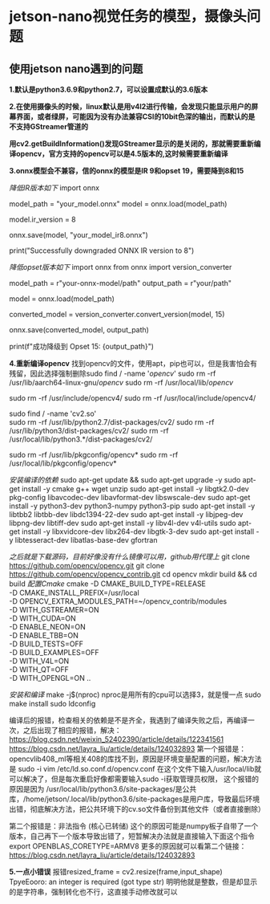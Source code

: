 # jetson-nano视觉任务的模型，摄像头问题
## 使用jetson nano遇到的问题
**1.默认是python3.6.9和python2.7，可以设置成默认的3.6版本**

**2.在使用摄像头的时候，linux默认是用v4l2进行传输，会发现只能显示用户的屏幕界面，或者绿屏，可能因为没有办法兼容CSI的10bit色深的输出，而默认的是不支持GStreamer管道的**

**用cv2.getBuildInformation()发现GStreamer显示的是关闭的，那就需要重新编译opencv，官方支持的opencv可以是4.5版本的,这时候需要重新编译**

**3.onnx模型会不兼容，信的onnx的模型是IR 9和opset 19，需要降到8和15**

*降低IR版本如下*
import onnx

model_path = "your_model.onnx"
model = onnx.load(model_path)

model.ir_version = 8

onnx.save(model, "your_model_ir8.onnx")

print("Successfully downgraded ONNX IR version to 8")

*降低opset版本如下*
import onnx
from onnx import version_converter

model_path = r"your-onnx-model/path"
output_path = r"your/path"

model = onnx.load(model_path)

converted_model = version_converter.convert_version(model, 15)

onnx.save(converted_model, output_path)

print(f"成功降级到 Opset 15: {output_path}")

**4.重新编译opencv**
找到opencv的文件，使用apt，pip也可以，但是我害怕会有残留，因此选择强制删除sudo find / -name '*opencv*'
sudo rm -rf /usr/lib/aarch64-linux-gnu/*opencv*
sudo rm -rf /usr/local/lib/*opencv*

sudo rm -rf /usr/include/opencv4/
sudo rm -rf /usr/local/include/opencv4/

sudo find / -name 'cv2.so'  
sudo rm -rf /usr/lib/python2.7/dist-packages/cv2/
sudo rm -rf /usr/lib/python3/dist-packages/cv2/
sudo rm -rf /usr/local/lib/python3.*/dist-packages/cv2/

sudo rm -rf /usr/lib/pkgconfig/opencv*
sudo rm -rf /usr/local/lib/pkgconfig/opencv*

*安装编译的依赖*
sudo apt-get update && sudo apt-get upgrade -y
sudo apt-get install -y cmake g++ wget unzip
sudo apt-get install -y libgtk2.0-dev pkg-config libavcodec-dev libavformat-dev libswscale-dev
sudo apt-get install -y python3-dev python3-numpy python3-pip
sudo apt-get install -y libtbb2 libtbb-dev libdc1394-22-dev
sudo apt-get install -y libjpeg-dev libpng-dev libtiff-dev
sudo apt-get install -y libv4l-dev v4l-utils
sudo apt-get install -y libxvidcore-dev libx264-dev libgtk-3-dev
sudo apt-get install -y libtesseract-dev libatlas-base-dev gfortran

*之后就是下载源码，目前好像没有什么镜像可以用，github用代理上*
git clone https://github.com/opencv/opencv.git
git clone https://github.com/opencv/opencv_contrib.git
cd opencv
mkdir build && cd build
*配置Cmake*
cmake -D CMAKE_BUILD_TYPE=RELEASE \
      -D CMAKE_INSTALL_PREFIX=/usr/local \
      -D OPENCV_EXTRA_MODULES_PATH=~/opencv_contrib/modules \
      -D WITH_GSTREAMER=ON \
      -D WITH_CUDA=ON \
      -D ENABLE_NEON=ON \
      -D ENABLE_TBB=ON \
      -D BUILD_TESTS=OFF \
      -D BUILD_EXAMPLES=OFF \
      -D WITH_V4L=ON \
      -D WITH_QT=OFF \
      -D WITH_OPENGL=ON ..

*安装和编译*
make -j$(nproc)  nproc是用所有的cpu可以选择3，就是慢一点
sudo make install
sudo ldconfig

编译后的报错，检查相关的依赖是不是齐全，我遇到了编译失败之后，再编译一次，之后出现了相应的报错，解决：https://blog.csdn.net/weixin_52402390/article/details/122341561
https://blog.csdn.net/layra_liu/article/details/124032893
第一个报错是：opencvlib408_ml等相关408的库找不到，原因是环境变量配置的问题，解决方法是
sudo -i
vim /etc/ld.so.conf.d/opencv.conf
在这个文件下输入/usr/local/lib就可以解决了，但是每次重启好像都需要输入sudo -i获取管理员权限，
这个报错的原因是因为 /usr/local/lib/python3.6/site-packages/是公共库，/home/jetson/.local/lib/python3.6/site-packages是用户库，导致最后环境出错，彻底解决方法，把公共环境下的cv.so文件备份到其他文件（或者直接删除）

第二个报错是：非法指令 (核心已转储)
这个的原因可能是numpy板子自带了一个版本，自己再下一个版本导致出错了，短暂解决办法就是直接输入下面这个指令
export OPENBLAS_CORETYPE=ARMV8
更多的原因就可以看第二个链接：https://blog.csdn.net/layra_liu/article/details/124032893

**5.一点小错误**
报错resized_frame = cv2.resize(frame,input_shape)   TpyeEooro: an integer is required (got type str)
明明他就是整数，但是却显示的是字符串，强制转化也不行，这直接手动修改就可以
